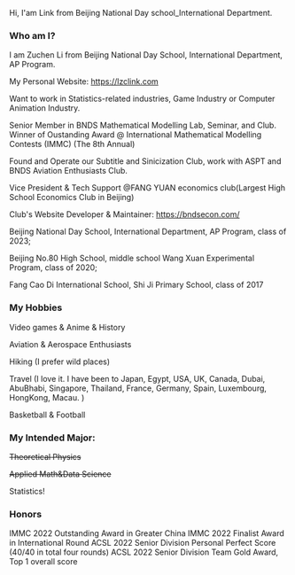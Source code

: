 Hi, I'am Link from Beijing National Day school_International Department. 

### Who am I?

I am Zuchen Li from Beijing National Day School, International Department, AP Program. 

My Personal Website: <https://lzclink.com>

Want to work in Statistics-related industries, Game Industry or Computer Animation Industry. 

Senior Member in BNDS Mathematical Modelling Lab, Seminar, and Club. Winner of Oustanding Award @ International Mathematical Modelling Contests (IMMC) (The 8th Annual)

Found and Operate our Subtitle and Sinicization Club, work with ASPT and BNDS Aviation Enthusiasts Club. 

Vice President & Tech Support @FANG YUAN economics club(Largest High School Economics Club in Beijing)

  Club's Website Developer & Maintainer: <https://bndsecon.com/>


Beijing National Day School, International Department, AP Program, class of 2023;

Beijing No.80 High School, middle school Wang Xuan Experimental Program, class of 2020;

Fang Cao Di International School, Shi Ji Primary School, class of 2017


### My Hobbies

Video games & Anime & History

Aviation & Aerospace Enthusiasts

Hiking (I prefer wild places)

Travel (I love it. I have been to Japan, Egypt, USA, UK, Canada, Dubai, AbuBhabi, Singapore, Thailand, France, Germany, Spain, Luxembourg, HongKong, Macau. )

Basketball & Football 



### My Intended Major:

~~Theoretical Physics~~

~~Applied Math&Data Science~~

Statistics!

### Honors

IMMC 2022 Outstanding Award in Greater China 
IMMC 2022 Finalist Award in International Round
ACSL 2022 Senior Division Personal Perfect Score (40/40 in total four rounds)
ACSL 2022 Senior Division Team Gold Award, Top 1 overall score  

